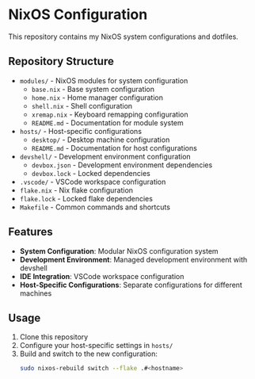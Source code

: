 # NixOS Configuration

This repository contains my NixOS system configurations and dotfiles.

## Repository Structure

- `modules/` - NixOS modules for system configuration
  - `base.nix` - Base system configuration
  - `home.nix` - Home manager configuration
  - `shell.nix` - Shell configuration
  - `xremap.nix` - Keyboard remapping configuration
  - `README.md` - Documentation for module system
- `hosts/` - Host-specific configurations
  - `desktop/` - Desktop machine configuration
  - `README.md` - Documentation for host configurations
- `devshell/` - Development environment configuration
  - `devbox.json` - Development environment dependencies
  - `devbox.lock` - Locked dependencies
- `.vscode/` - VSCode workspace configuration
- `flake.nix` - Nix flake configuration
- `flake.lock` - Locked flake dependencies
- `Makefile` - Common commands and shortcuts

## Features

- **System Configuration**: Modular NixOS configuration system
- **Development Environment**: Managed development environment with devshell
- **IDE Integration**: VSCode workspace configuration
- **Host-Specific Configurations**: Separate configurations for different machines

## Usage

1. Clone this repository
2. Configure your host-specific settings in `hosts/`
3. Build and switch to the new configuration:
   ```bash
   sudo nixos-rebuild switch --flake .#<hostname>
   ```